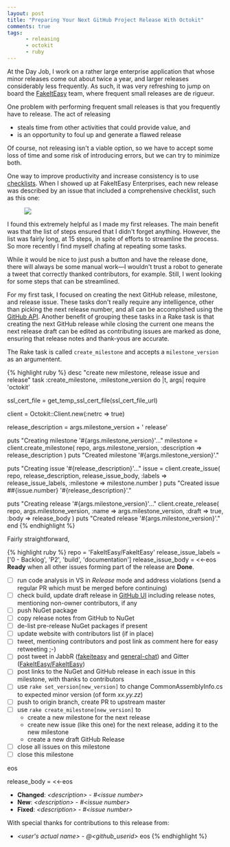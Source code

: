 ```yaml
---
layout: post
title: "Preparing Your Next GitHub Project Release With Octokit"
comments: true
tags: 
      - releasing
      - octokit
      - ruby
---
```


At the Day Job, I work on a rather large enterprise application that
whose minor releases come out about twice a year, and larger releases
considerably less frequently.  As such, it was very refreshing to jump
on board the [FakeItEasy](http://fakeiteasy.github.io/) team, where
frequent small releases are de rigueur.

One problem with performing frequent small releases is that you
frequently have to release. The act of releasing

* steals time from other activities that could provide value, and
* is an opportunity to foul up and generate a flawed release

Of course, not releasing isn't a viable option, so we have to accept
some loss of time and some risk of introducing errors, but we can try
to minimize both.

One way to improve productivity and increase consistency is to use
[checklists][checklists].  When I showed up at FakeItEasy Enterprises,
each new release was described by an issue that included a
comprehensive checklist, such as this one:

<figure>
  <a href="https://github.com/FakeItEasy/FakeItEasy/issues/272"><img src="{{ site.image_dir }}/release_checklist.png"></a>
</figure>

I found this extremely helpful as I made my first releases. The main
benefit was that the list of steps ensured that I didn't forget
anything.  However, the list was fairly long, at 15 steps, in spite of
efforts to streamline the process. So more recently I find myself chafing at repeating some tasks.

While it would be nice to just push a button and have the release
done, there will always be some manual work&mdash;I wouldn't trust a
robot to generate a tweet that correctly thanked contributors, for
example. Still, I went looking for some steps that can be
streamlined.

For my first task, I focused on creating the next GitHub release,
milestone, and release issue. These tasks don't really require any
intelligence, other than picking the next release number, and all can
be accomplshed using the [GitHub API][githubapi]. Another benefit of
grouping these tasks in a Rake task is that creating the next GitHub
release while closing the current one means the next release draft can
be edited as contributing issues are marked as done, ensuring that
release notes and thank-yous are accurate.

The Rake task is called `create_milestone` and accepts a
`milestone_version` as an argumentent.

{% highlight ruby %}
desc "create new milestone, release issue and release"
task :create_milestone, :milestone_version do |t, args|
  require 'octokit'

  ssl_cert_file = get_temp_ssl_cert_file(ssl_cert_file_url)

  client = Octokit::Client.new(:netrc => true)

  release_description = args.milestone_version + ' release'

  puts "Creating milestone '#{args.milestone_version}'..."
  milestone = client.create_milestone(
    repo,
    args.milestone_version,
    :description => release_description
    )
  puts "Created milestone '#{args.milestone_version}'."

  puts "Creating issue '#{release_description}'..."
  issue = client.create_issue(
    repo,
    release_description,
    release_issue_body,
    :labels => release_issue_labels,
    :milestone => milestone.number
    )
  puts "Created issue \##{issue.number} '#{release_description}'."

  puts "Creating release '#{args.milestone_version}'..."
  client.create_release(
    repo,
    args.milestone_version,
    :name => args.milestone_version,
    :draft => true,
    :body => release_body
    )
  puts "Created release '#{args.milestone_version}'."
end
{% endhighlight %}

Fairly straightforward, 

{% highlight ruby %}
repo = 'FakeItEasy/FakeItEasy'
release_issue_labels = ['0 - Backlog', 'P2', 'build', 'documentation']
release_issue_body = <<-eos
**Ready** when all other issues forming part of the release are **Done**.

- [ ] run code analysis in VS in *Release* mode and address violations (send a regular PR which must be merged before continuing)
- [ ] check build, update draft release in [GitHub UI](https://github.com/FakeItEasy/FakeItEasy/releases)
       including release notes, mentioning non-owner contributors, if any
- [ ] push NuGet package
- [ ] copy release notes from GitHub to NuGet
- [ ] de-list pre-release NuGet packages if present
- [ ] update website with contributors list (if in place)
- [ ] tweet, mentioning contributors and post link as comment here for easy retweeting ;-)
- [ ] post tweet in JabbR ([fakeiteasy][1] and [general-chat][2]) and Gitter ([FakeItEasy/FakeItEasy][3])
- [ ] post links to the NuGet and GitHub release in each issue in this milestone, with thanks to contributors
- [ ] use `rake set_version[new_version]` to change CommonAssemblyInfo.cs to expected minor version (of form _xx.yy.zz_)
- [ ] push to origin branch, create PR to upstream master
- [ ] use `rake create_milestone[new_version]` to
    - create a new milestone for the next release
    - create new issue (like this one) for the next release, adding it to the new milestone
    - create a new draft GitHub Release 
- [ ] close all issues on this milestone
- [ ] close this milestone

[1]: https://jabbr.net/#/rooms/fakeiteasy
[2]: https://jabbr.net/#/rooms/general-chat
[3]: https://gitter.im/FakeItEasy/FakeItEasy
eos

release_body = <<-eos
* **Changed**: _&lt;description&gt;_ - _#&lt;issue number&gt;_
* **New**: _&lt;description&gt;_ - _#&lt;issue number&gt;_
* **Fixed**: _&lt;description&gt;_ - _#&lt;issue number&gt;_

With special thanks for contributions to this release from:

* _&lt;user's actual name&gt;_ - _@&lt;github_userid&gt;_
eos
{% endhighlight %}


[checklists]: http://atulgawande.com/book/the-checklist-manifesto/
[githubapi]: https://developer.github.com/v3/
